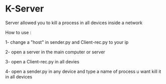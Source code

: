 # K-Server
Server allowed you to kill a process in all devices inside a network 

How to use : 

1- change a "host" in sender.py and Client-rec.py to your ip 

2- open a server in the main computer or server 

3- open a Client-rec.py in all devies 

4- open a sender.py in any device and type a name of process u want kill it in all devices 
